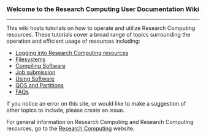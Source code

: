 ### Welcome to the Research Computing User Documentation Wiki

------

This wiki hosts tutorials on how to operate and utilize Research Computing resources. These tutorials cover a broad range of topics surrounding the operation and efficient usage of resources including:  
- [Logging into Research Computing resources](Logging-In)
- [Filesystems](File-systems)
- [Compiling Software](compiling-software)
- [Job submission](Job-Submissions)
- [Using Software](The-Module-System)
- [QOS and Partitions](QOS-and-partitions)
- [FAQs](FAQs)

If you notice an error on this site, or would like to make a suggestion of other topics to include, please create an issue.

For general information on Research Computing and Research Computing resources, go to the [Research Computing](https://www.colorado.edu/rc) website.
